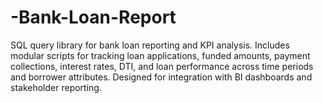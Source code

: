# -Bank-Loan-Report
SQL query library for bank loan reporting and KPI analysis. Includes modular scripts for tracking loan applications, funded amounts, payment collections, interest rates, DTI, and loan performance across time periods and borrower attributes. Designed for integration with BI dashboards and stakeholder reporting.
